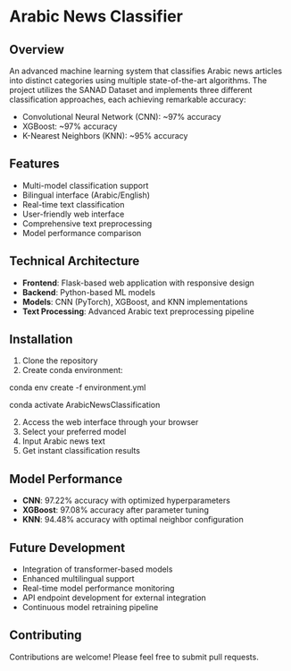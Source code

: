 # Arabic News Classifier

## Overview
An advanced machine learning system that classifies Arabic news articles into distinct categories using multiple state-of-the-art algorithms. The project utilizes the SANAD Dataset and implements three different classification approaches, each achieving remarkable accuracy:

- Convolutional Neural Network (CNN): ~97% accuracy
- XGBoost: ~97% accuracy
- K-Nearest Neighbors (KNN): ~95% accuracy

## Features
- Multi-model classification support
- Bilingual interface (Arabic/English)
- Real-time text classification
- User-friendly web interface
- Comprehensive text preprocessing
- Model performance comparison

## Technical Architecture
- **Frontend**: Flask-based web application with responsive design
- **Backend**: Python-based ML models
- **Models**: CNN (PyTorch), XGBoost, and KNN implementations
- **Text Processing**: Advanced Arabic text preprocessing pipeline

## Installation
1. Clone the repository
2. Create conda environment:


conda env create -f environment.yml


conda activate ArabicNewsClassification

2. Access the web interface through your browser
3. Select your preferred model
4. Input Arabic news text
5. Get instant classification results

## Model Performance
- **CNN**: 97.22% accuracy with optimized hyperparameters
- **XGBoost**: 97.08% accuracy after parameter tuning
- **KNN**: 94.48% accuracy with optimal neighbor configuration

## Future Development
- Integration of transformer-based models
- Enhanced multilingual support
- Real-time model performance monitoring
- API endpoint development for external integration
- Continuous model retraining pipeline

## Contributing
Contributions are welcome! Please feel free to submit pull requests.
